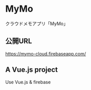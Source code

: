 # MyMo

クラウドメモアプリ「MyMo」

## 公開URL

https://mymo-cloud.firebaseapp.com/

## A Vue.js project

Use Vue.js & firebase
